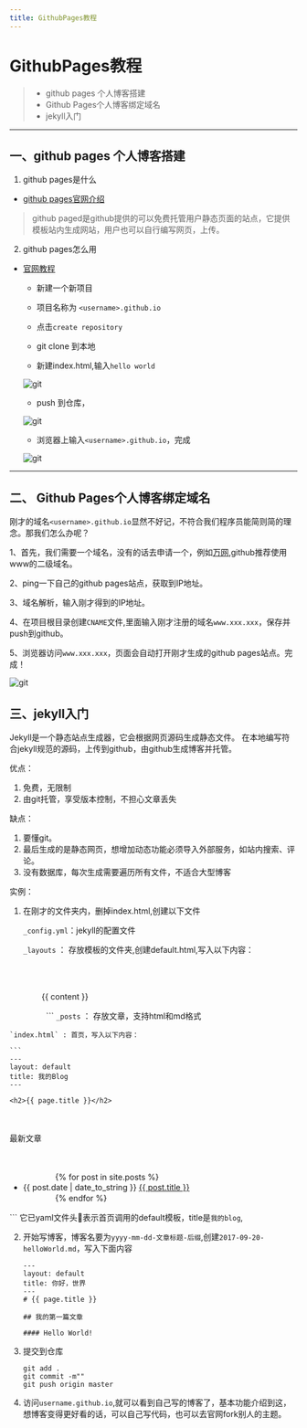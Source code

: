 ```yaml
---
title: GithubPages教程
---
```

# GithubPages教程

>* github pages 个人博客搭建
>* Github Pages个人博客绑定域名
>* jekyll入门
---
## 一、github pages 个人博客搭建
1. github pages是什么

* [github pages官网介绍](https://pages.github.com/)


> github paged是github提供的可以免费托管用户静态页面的站点，它提供模板站内生成网站，用户也可以自行编写网页，上传。

2. github pages怎么用

* [官网教程](https://help.github.com/articles/configuring-a-publishing-source-for-github-pages/)

    * 新建一个新项目

    * 项目名称为 `<username>.github.io`

    * 点击`create repository`

    * git clone 到本地

    * 新建index.html,输入`hello world`

    ![git](http://owicv5j2l.bkt.clouddn.com/git1.png)
    
    * push 到仓库，

    ![git](http://owicv5j2l.bkt.clouddn.com/git2.png)
    * 浏览器上输入`<username>.github.io`，完成

    ![git](http://owicv5j2l.bkt.clouddn.com/git3.png)

---

## 二、 Github Pages个人博客绑定域名

刚才的域名`<username>.github.io`显然不好记，不符合我们程序员能简则简的理念。那我们怎么办呢？

1、首先，我们需要一个域名，没有的话去申请一个，例如[万网](https://wanwang.aliyun.com/),github推荐使用www的二级域名。

2、ping一下自己的github pages站点，获取到IP地址。

3、域名解析，输入刚才得到的IP地址。

4、在项目根目录创建`CNAME`文件,里面输入刚才注册的域名`www.xxx.xxx`，保存并push到github。

5、浏览器访问`www.xxx.xxx`，页面会自动打开刚才生成的github pages站点。完成！

![git](http://owicv5j2l.bkt.clouddn.com/git4.png)


## 三、jekyll入门
Jekyll是一个静态站点生成器，它会根据网页源码生成静态文件。
在本地编写符合jekyll规范的源码，上传到github，由github生成博客并托管。

优点：

1. 免费，无限制
2. 由git托管，享受版本控制，不担心文章丢失

缺点：
1. 要懂git。
2. 最后生成的是静态网页，想增加动态功能必须导入外部服务，如站内搜索、评论。
3. 没有数据库，每次生成需要遍历所有文件，不适合大型博客

实例：

1. 在刚才的文件夹内，删掉index.html,创建以下文件

    `_config.yml`：jekyll的配置文件

    `_layouts` ： 存放模板的文件夹,创建default.html,写入以下内容：
    ```
　　<!DOCTYPE html>
　　<html>
　　<head>
　　　　<meta http-equiv="content-type" content="text/html; charset=utf-8" />
　　　　<title>{{ page.title }}</title>
　　</head>
　　<body>

　　　　{{ content }}

　　</body>
　　</html>
    ```
    `_posts` ： 存放文章，支持html和md格式

    `index.html` : 首页，写入以下内容：

    ```
    ---
    layout: default
    title: 我的Blog
    ---

    <h2>{{ page.title }}</h2>
　　<p>最新文章</p>
　　<ul>
　　　　{% for post in site.posts %}
　　　　　　<li>{{ post.date | date_to_string }} <a href="{{ site.baseurl }}{{ post.url }}">{{ post.title }}</a></li>
　　　　{% endfor %}
　　</ul>
    ```
    它已yaml文件头表示首页调用的default模板，title是`我的blog`,

2. 开始写博客，博客名要为`yyyy-mm-dd-文章标题-后缀`,创建`2017-09-20-helloWorld.md`，写入下面内容
    ```
    ---
    layout: default
    title: 你好，世界
    ---
    # {{ page.title }}

    ## 我的第一篇文章

    #### Hello World!
    ```
3. 提交到仓库
    ```
    git add .
    git commit -m""
    git push origin master
    ```

4. 访问`username.github.io`,就可以看到自己写的博客了，基本功能介绍到这，想博客变得更好看的话，可以自己写代码，也可以去官网fork别人的主题。